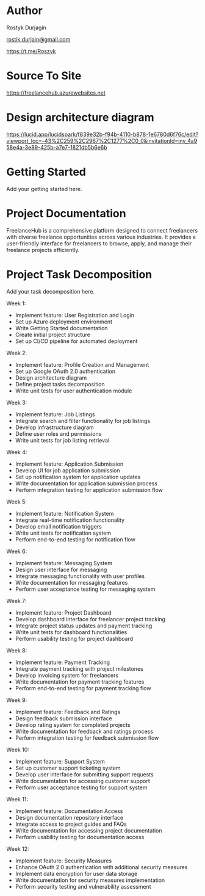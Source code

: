 # Author
Rostyk Durjagin

rostik.durjain@gmail.com

https://t.me/Roszyk

#  Source To Site
https://freelancehub.azurewebsites.net

# Design architecture diagram
https://lucid.app/lucidspark/f839e32b-f94b-4110-b878-1e6780d6f76c/edit?viewport_loc=-43%2C259%2C2967%2C1277%2C0_0&invitationId=inv_4a958e4a-3e89-425b-a7e7-1821db5b6e6b

# Getting Started
Add your getting started here.

# Project Documentation
FreelanceHub is a comprehensive platform designed to connect freelancers with diverse freelance opportunities across various industries. It provides a user-friendly interface for freelancers to browse, apply, and manage their freelance projects efficiently.

# Project Task Decomposition
Add your task decomposition here.

Week 1:
- Implement feature: User Registration and Login
- Set up Azure deployment environment
- Write Getting Started documentation
- Create initial project structure
- Set up CI/CD pipeline for automated deployment

Week 2:
- Implement feature: Profile Creation and Management
- Set up Google OAuth 2.0 authentication
- Design architecture diagram
- Define project tasks decomposition
- Write unit tests for user authentication module

Week 3:
- Implement feature: Job Listings
- Integrate search and filter functionality for job listings
- Develop infrastructure diagram
- Define user roles and permissions
- Write unit tests for job listing retrieval

Week 4:
- Implement feature: Application Submission
- Develop UI for job application submission
- Set up notification system for application updates
- Write documentation for application submission process
- Perform integration testing for application submission flow

Week 5:
- Implement feature: Notification System
- Integrate real-time notification functionality
- Develop email notification triggers
- Write unit tests for notification system
- Perform end-to-end testing for notification flow

Week 6:
- Implement feature: Messaging System
- Design user interface for messaging
- Integrate messaging functionality with user profiles
- Write documentation for messaging features
- Perform user acceptance testing for messaging system

Week 7:
- Implement feature: Project Dashboard
- Develop dashboard interface for freelancer project tracking
- Integrate project status updates and payment tracking
- Write unit tests for dashboard functionalities
- Perform usability testing for project dashboard

Week 8:
- Implement feature: Payment Tracking
- Integrate payment tracking with project milestones
- Develop invoicing system for freelancers
- Write documentation for payment tracking features
- Perform end-to-end testing for payment tracking flow

Week 9:
- Implement feature: Feedback and Ratings
- Design feedback submission interface
- Develop rating system for completed projects
- Write documentation for feedback and ratings process
- Perform integration testing for feedback submission flow

Week 10:
- Implement feature: Support System
- Set up customer support ticketing system
- Develop user interface for submitting support requests
- Write documentation for accessing customer support
- Perform user acceptance testing for support system

Week 11:
- Implement feature: Documentation Access
- Design documentation repository interface
- Integrate access to project guides and FAQs
- Write documentation for accessing project documentation
- Perform usability testing for documentation access

Week 12:
- Implement feature: Security Measures
- Enhance OAuth 2.0 authentication with additional security measures
- Implement data encryption for user data storage
- Write documentation for security measures implementation
- Perform security testing and vulnerability assessment
